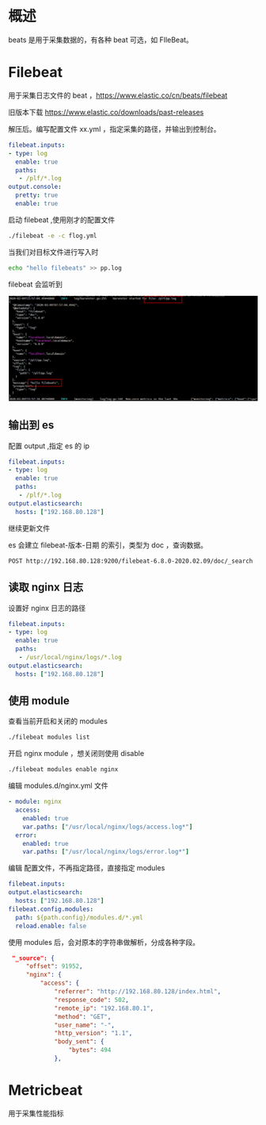 # 概述

beats 是用于采集数据的，有各种 beat 可选，如 FIleBeat。

# Filebeat

用于采集日志文件的 beat ，<https://www.elastic.co/cn/beats/filebeat> 

旧版本下载  <https://www.elastic.co/downloads/past-releases> 

解压后。编写配置文件 xx.yml ，指定采集的路径，并输出到控制台。

```yaml
filebeat.inputs:
- type: log
  enable: true
  paths:
   - /plf/*.log
output.console:
  pretty: true
  enable: true
```

启动 filebeat ,使用刚才的配置文件

```bash
./filebeat -e -c flog.yml
```

当我们对目标文件进行写入时

```bash
echo "hello filebeats" >> pp.log
```

filebeat 会监听到

![](img/e2.png)

## 输出到 es

配置 output ,指定 es 的 ip

```yaml
filebeat.inputs:
- type: log
  enable: true
  paths:
   - /plf/*.log
output.elasticsearch:
  hosts: ["192.168.80.128"]
```

继续更新文件

es 会建立 filebeat-版本-日期 的索引，类型为 doc ，查询数据。

```http
POST http://192.168.80.128:9200/filebeat-6.8.0-2020.02.09/doc/_search
```

## 读取 nginx 日志

设置好 nginx 日志的路径

```yaml
filebeat.inputs:
- type: log
  enable: true
  paths:
   - /usr/local/nginx/logs/*.log
output.elasticsearch:
  hosts: ["192.168.80.128"]
```

## 使用 module

查看当前开启和关闭的 modules

```bash
./filebeat modules list
```

开启 nginx module ，想关闭则使用 disable

```bash
./filebeat modules enable nginx
```

编辑 modules.d/nginx.yml 文件

```yaml
- module: nginx
  access:
    enabled: true
    var.paths: ["/usr/local/nginx/logs/access.log*"]
  error:
    enabled: true
    var.paths: ["/usr/local/nginx/logs/error.log*"]
```

编辑 配置文件，不再指定路径，直接指定 modules

```yaml
filebeat.inputs:
output.elasticsearch:
  hosts: ["192.168.80.128"]
filebeat.config.modules:
  path: ${path.config}/modules.d/*.yml
  reload.enable: false
```

使用 modules 后，会对原本的字符串做解析，分成各种字段。

```json
 "_source": {
     "offset": 91952,
     "nginx": {
         "access": {
             "referrer": "http://192.168.80.128/index.html",
             "response_code": 502,
             "remote_ip": "192.168.80.1",
             "method": "GET",
             "user_name": "-",
             "http_version": "1.1",
             "body_sent": {
                 "bytes": 494
             },
```

# Metricbeat

用于采集性能指标



